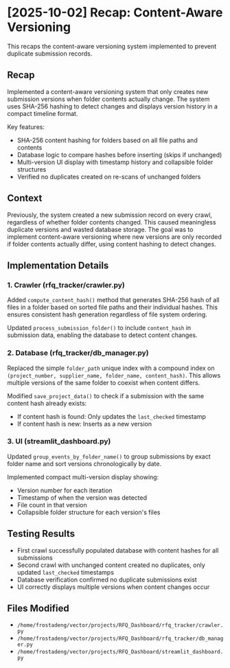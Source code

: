 # [2025-10-02] Recap: Content-Aware Versioning

This recaps the content-aware versioning system implemented to prevent duplicate submission records.

## Recap

Implemented a content-aware versioning system that only creates new submission versions when folder contents actually change. The system uses SHA-256 hashing to detect changes and displays version history in a compact timeline format.

Key features:
- SHA-256 content hashing for folders based on all file paths and contents
- Database logic to compare hashes before inserting (skips if unchanged)
- Multi-version UI display with timestamp history and collapsible folder structures
- Verified no duplicates created on re-scans of unchanged folders

## Context

Previously, the system created a new submission record on every crawl, regardless of whether folder contents changed. This caused meaningless duplicate versions and wasted database storage. The goal was to implement content-aware versioning where new versions are only recorded if folder contents actually differ, using content hashing to detect changes.

## Implementation Details

### 1. Crawler (rfq_tracker/crawler.py)

Added `compute_content_hash()` method that generates SHA-256 hash of all files in a folder based on sorted file paths and their individual hashes. This ensures consistent hash generation regardless of file system ordering.

Updated `process_submission_folder()` to include `content_hash` in submission data, enabling the database to detect content changes.

### 2. Database (rfq_tracker/db_manager.py)

Replaced the simple `folder_path` unique index with a compound index on `(project_number, supplier_name, folder_name, content_hash)`. This allows multiple versions of the same folder to coexist when content differs.

Modified `save_project_data()` to check if a submission with the same content hash already exists:
- If content hash is found: Only updates the `last_checked` timestamp
- If content hash is new: Inserts as a new version

### 3. UI (streamlit_dashboard.py)

Updated `group_events_by_folder_name()` to group submissions by exact folder name and sort versions chronologically by date.

Implemented compact multi-version display showing:
- Version number for each iteration
- Timestamp of when the version was detected
- File count in that version
- Collapsible folder structure for each version's files

## Testing Results

- First crawl successfully populated database with content hashes for all submissions
- Second crawl with unchanged content created no duplicates, only updated `last_checked` timestamps
- Database verification confirmed no duplicate submissions exist
- UI correctly displays multiple versions when content changes occur

## Files Modified

- `/home/frostadeng/vector/projects/RFQ_Dashboard/rfq_tracker/crawler.py`
- `/home/frostadeng/vector/projects/RFQ_Dashboard/rfq_tracker/db_manager.py`
- `/home/frostadeng/vector/projects/RFQ_Dashboard/streamlit_dashboard.py`
